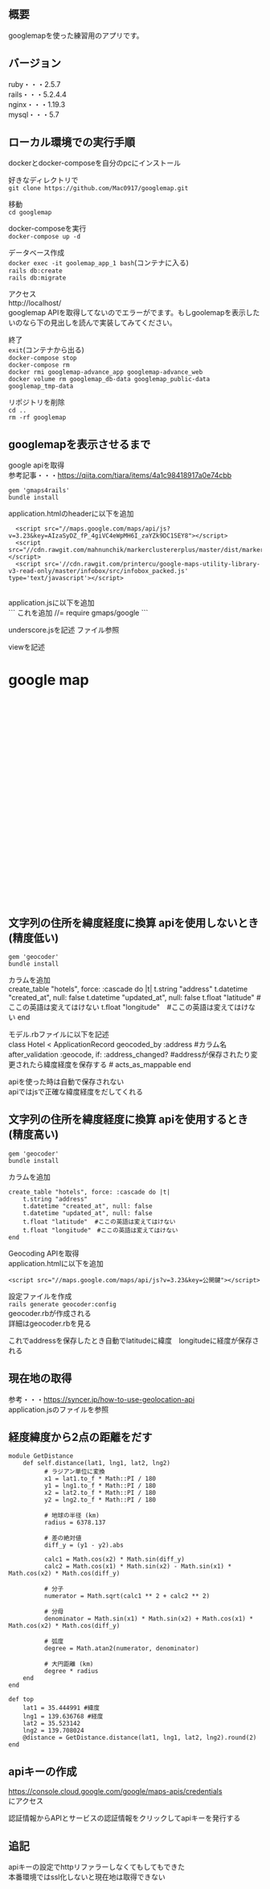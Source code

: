 ## 概要
googlemapを使った練習用のアプリです。

## バージョン
ruby・・・2.5.7<br>
rails・・・5.2.4.4<br>
nginx・・・1.19.3<br>
mysql・・・5.7

## ローカル環境での実行手順
dockerとdocker-composeを自分のpcにインストール

好きなディレクトリで<br>
`git clone https://github.com/Mac0917/googlemap.git`

移動<br>
`cd googlemap`

docker-composeを実行<br>
`docker-compose up -d`

データベース作成<br>
`docker exec -it goolemap_app_1 bash`(コンテナに入る)<br>
`rails db:create`<br>
`rails db:migrate`<br>

アクセス<br>
http://localhost/<br>
googlemap APIを取得してないのでエラーがでます。もしgoolemapを表示したいのなら下の見出しを読んで実装してみてください。



終了<br>
`exit`(コンテナから出る)<br>
`docker-compose stop`<br>
`docker-compose rm`<br>
`docker rmi googlemap-advance_app googlemap-advance_web`<br>
`docker volume rm googlemap_db-data googlemap_public-data googlemap_tmp-data`

リポジトリを削除<br>
`cd ..`<br>
`rm -rf googlemap`

## googlemapを表示させるまで
google apiを取得<br>
参考記事・・・https://qiita.com/tiara/items/4a1c98418917a0e74cbb<br>

`gem 'gmaps4rails'`<br>
`bundle install`<br>

application.htmlのheaderに以下を追加<br>
```
  <script src="//maps.google.com/maps/api/js?v=3.23&key=AIzaSyDZ_fP_4giVC4eWpMH6I_zaYZk9DC1SEY8"></script>
  <script src="//cdn.rawgit.com/mahnunchik/markerclustererplus/master/dist/markerclusterer.min.js"></script>
  <script src='//cdn.rawgit.com/printercu/google-maps-utility-library-v3-read-only/master/infobox/src/infobox_packed.js' type='text/javascript'></script> 
```

<br>
application.jsに以下を追加<br>
```
   これを追加
   //= require gmaps/google
```

underscore.jsを記述 ファイル参照<br>

viewを記述<br>
<h1>google map</h1>
<div style='width: 800px;'>
  <div id="map" style='width: 800px; height: 400px;'></div>
</div>

<script type="text/javascript">
  handler = Gmaps.build('Google');
  handler.buildMap({ provider: {}, internal: {id: 'map'}}, function(){
    markers = handler.addMarkers([
      {
        "lat": "<%= @lat %>", //緯度
        "lng": "<%= @lng %>", //経度
        "infowindow": "渋谷"
      }
    ]);
    handler.bounds.extendWith(markers);
    handler.fitMapToBounds();
    handler.getMap().setZoom(16);
  });
</script>


## 文字列の住所を緯度経度に換算 apiを使用しないとき (精度低い)
`gem 'geocoder'`<br>
`bundle install`<br>

カラムを追加<br>
create_table "hotels", force: :cascade do |t|
    t.string "address"
    t.datetime "created_at", null: false
    t.datetime "updated_at", null: false
    t.float "latitude"  #ここの英語は変えてはけない
    t.float "longitude"　#ここの英語は変えてはけない
end<br>

モデル.rbファイルに以下を記述<br>
class Hotel < ApplicationRecord
  geocoded_by :address  #カラム名
  after_validation :geocode, if: :address_changed?
  #addressが保存されたり変更されたら緯度経度を保存する
     # acts_as_mappable
end
<br>

apiを使った時は自動で保存されない<br>
apiではjsで正確な緯度経度をだしてくれる<br>


## 文字列の住所を緯度経度に換算 apiを使用するとき (精度高い)
`gem 'geocoder'`<br>
`bundle install`<br>

カラムを追加<br>
```
create_table "hotels", force: :cascade do |t|
    t.string "address"
    t.datetime "created_at", null: false
    t.datetime "updated_at", null: false
    t.float "latitude"  #ここの英語は変えてはけない
    t.float "longitude"　#ここの英語は変えてはけない
end
```

Geocoding APIを取得<br>
application.htmlに以下を追加
```
<script src="//maps.google.com/maps/api/js?v=3.23&key=公開鍵"></script>
```

設定ファイルを作成<br>
`rails generate geocoder:config`<br>
geocoder.rbが作成される<br>
詳細はgeocoder.rbを見る<br>

これでaddressを保存したとき自動でlatitudeに緯度　longitudeに経度が保存される<br>

## 現在地の取得
参考・・・https://syncer.jp/how-to-use-geolocation-api<br>
application.jsのファイルを参照


## 経度緯度から2点の距離をだす
```
module GetDistance
    def self.distance(lat1, lng1, lat2, lng2)
          # ラジアン単位に変換
          x1 = lat1.to_f * Math::PI / 180
          y1 = lng1.to_f * Math::PI / 180
          x2 = lat2.to_f * Math::PI / 180
          y2 = lng2.to_f * Math::PI / 180
     
          # 地球の半径 (km)
          radius = 6378.137
     
          # 差の絶対値
          diff_y = (y1 - y2).abs
     
          calc1 = Math.cos(x2) * Math.sin(diff_y)
          calc2 = Math.cos(x1) * Math.sin(x2) - Math.sin(x1) * Math.cos(x2) * Math.cos(diff_y)
     
          # 分子
          numerator = Math.sqrt(calc1 ** 2 + calc2 ** 2)
     
          # 分母
          denominator = Math.sin(x1) * Math.sin(x2) + Math.cos(x1) * Math.cos(x2) * Math.cos(diff_y)
     
          # 弧度
          degree = Math.atan2(numerator, denominator)
     
          # 大円距離 (km)
          degree * radius
    end 
end

def top
    lat1 = 35.444991 #緯度
    lng1 = 139.636768 #経度
    lat2 = 35.523142
    lng2 = 139.708024
    @distance = GetDistance.distance(lat1, lng1, lat2, lng2).round(2)
end

```
    
## apiキーの作成
https://console.cloud.google.com/google/maps-apis/credentials<br>
にアクセス<br>

認証情報からAPIとサービスの認証情報をクリックしてapiキーを発行する


## 追記
apiキーの設定でhttpリファラーしなくてもしてもできた<br>
本番環境ではssl化しないと現在地は取得できない
